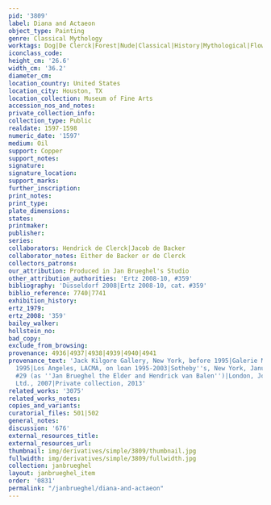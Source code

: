 ```yaml
---
pid: '3809'
label: Diana and Actaeon
object_type: Painting
genre: Classical Mythology
worktags: Dog|De Clerck|Forest|Nude|Classical|History|Mythological|Flowers|Shells
iconclass_code:
height_cm: '26.6'
width_cm: '36.2'
diameter_cm:
location_country: United States
location_city: Houston, TX
location_collection: Museum of Fine Arts
accession_nos_and_notes:
private_collection_info:
collection_type: Public
realdate: 1597-1598
numeric_date: '1597'
medium: Oil
support: Copper
support_notes:
signature:
signature_location:
support_marks:
further_inscription:
print_notes:
print_type:
plate_dimensions:
states:
printmaker:
publisher:
series:
collaborators: Hendrick de Clerck|Jacob de Backer
collaborator_notes: Either de Backer or de Clerck
collectors_patrons:
our_attribution: Produced in Jan Brueghel's Studio
other_attribution_authorities: 'Ertz 2008-10, #359'
bibliography: 'Düsseldorf 2008|Ertz 2008-10, cat. #359'
biblio_reference: 7740|7741
exhibition_history:
ertz_1979:
ertz_2008: '359'
bailey_walker:
hollstein_no:
bad_copy:
exclude_from_browsing:
provenance: 4936|4937|4938|4939|4940|4941
provenance_text: 'Jack Kilgore Gallery, New York, before 1995|Galerie Moatti, Paris,
  1995|Los Angeles, LACMA, on loan 1995-2003|Sotheby''s, New York, January 22, 2004,
  #29 (as ''Jan Brueghel the Elder and Hendrick van Balen'')|London, Johnny van Haeften
  Ltd., 2007|Private collection, 2013'
related_works: '3075'
related_works_notes:
copies_and_variants:
curatorial_files: 501|502
general_notes:
discussion: '676'
external_resources_title:
external_resources_url:
thumbnail: img/derivatives/simple/3809/thumbnail.jpg
fullwidth: img/derivatives/simple/3809/fullwidth.jpg
collection: janbrueghel
layout: janbrueghel_item
order: '0831'
permalink: "/janbrueghel/diana-and-actaeon"
---
```


